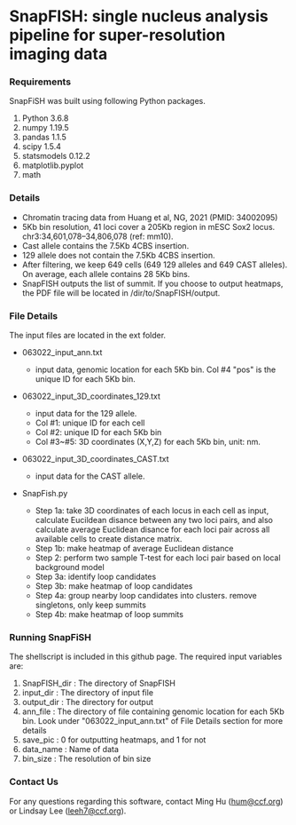 # SnapFISH: single nucleus analysis pipeline for super-resolution imaging data


### Requirements
SnapFiSH was built using following Python packages.

1. Python 3.6.8
2. numpy 1.19.5
3. pandas 1.1.5
5. scipy 1.5.4
6. statsmodels 0.12.2
7. matplotlib.pyplot
8. math


### Details

- Chromatin tracing data from Huang et al, NG, 2021 (PMID: 34002095)
- 5Kb bin resolution, 41 loci cover a 205Kb region in mESC Sox2 locus. chr3:34,601,078–34,806,078 (ref: mm10).
- Cast allele contains the 7.5Kb 4CBS insertion.
- 129 allele does not contain the 7.5Kb 4CBS insertion. 
- After filtering, we keep 649 cells (649 129 alleles and 649 CAST alleles). On average, each allele contains 28 5Kb bins.
- SnapFISH outputs the list of summit. If you choose to output heatmaps, the PDF file will be located in /dir/to/SnapFISH/output. 

### File Details
The input files are located in the ext folder.

* 063022_input_ann.txt 
  * input data, genomic location for each 5Kb bin. Col #4 "pos" is the unique ID for each 5Kb bin.

* 063022_input_3D_coordinates_129.txt
  * input data for the 129 allele. 
  * Col #1: unique ID for each cell
  * Col #2: unique ID for each 5Kb bin
  * Col #3~#5: 3D coordinates (X,Y,Z) for each 5Kb bin, unit: nm.

* 063022_input_3D_coordinates_CAST.txt    
  * input data for the CAST allele. 

* SnapFish.py       
  * Step 1a: take 3D coordinates of each locus in each cell as input, calculate Eucildean disance between any two loci pairs, and also calculate average Euclidean disance for each loci pair across all available cells to create distance matrix.          
  * Step 1b: make heatmap of average Euclidean distance                       
  * Step 2: perform two sample T-test for each loci pair based on local background model               
  * Step 3a: identify loop candidates        
  * Step 3b: make heatmap of loop candidates               
  * Step 4a: group nearby loop candidates into clusters. remove singletons, only keep summits              
  * Step 4b: make heatmap of loop summits

### Running SnapFiSH

The shellscript is included in this github page. The required input variables are:

1. SnapFISH_dir : The directory of SnapFISH
2. input_dir : The directory of input file
3. output_dir : The directory for output
4. ann_file : The directory of file containing genomic location for each 5Kb bin. Look under "063022_input_ann.txt" of File Details section for more details 
5. save_pic : 0 for outputting heatmaps, and 1 for not
6. data_name : Name of data
7. bin_size : The resolution of bin size


### Contact Us
For any questions regarding this software, contact Ming Hu (hum@ccf.org) or Lindsay Lee (leeh7@ccf.org).
